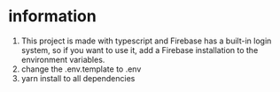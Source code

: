 # information

1. This project is made with typescript and Firebase has a built-in login system, so if you want to use it, add a Firebase installation to the environment variables.
2. change the .env.template to .env
3. yarn install to all dependencies